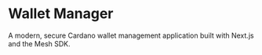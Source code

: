 # Wallet Manager

A modern, secure Cardano wallet management application built with Next.js and the Mesh SDK.

